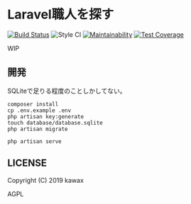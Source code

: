 # Laravel職人を探す

[![Build Status](https://travis-ci.com/kawax/artisans.svg?branch=master)](https://travis-ci.com/kawax/artisans)
![Style CI](https://github.styleci.io/repos/175811820/shield)
[![Maintainability](https://api.codeclimate.com/v1/badges/88f07994dc91784c2877/maintainability)](https://codeclimate.com/github/kawax/artisans/maintainability)
[![Test Coverage](https://api.codeclimate.com/v1/badges/88f07994dc91784c2877/test_coverage)](https://codeclimate.com/github/kawax/artisans/test_coverage)

WIP

## 開発
SQLiteで足りる程度のことしかしてない。

```
composer install
cp .env.example .env
php artisan key:generate
touch database/database.sqlite
php artisan migrate

php artisan serve
```

## LICENSE
Copyright (C) 2019 kawax

AGPL
